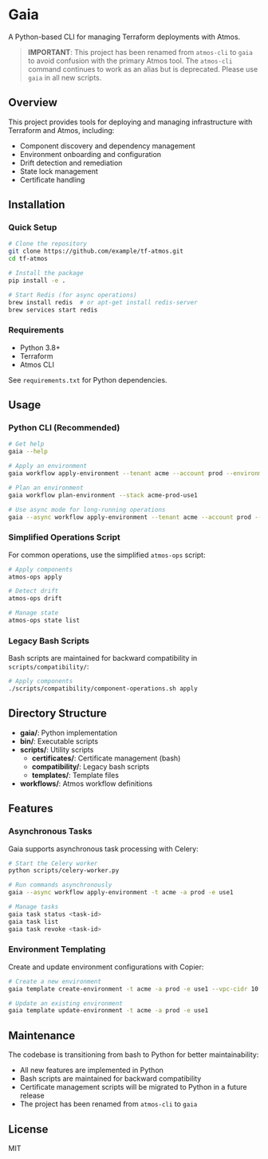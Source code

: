# Gaia

A Python-based CLI for managing Terraform deployments with Atmos.

> **IMPORTANT**: This project has been renamed from `atmos-cli` to `gaia` to avoid confusion with the primary Atmos tool. The `atmos-cli` command continues to work as an alias but is deprecated. Please use `gaia` in all new scripts.

## Overview

This project provides tools for deploying and managing infrastructure with Terraform and Atmos, including:

- Component discovery and dependency management
- Environment onboarding and configuration
- Drift detection and remediation
- State lock management
- Certificate handling

## Installation

### Quick Setup

```bash
# Clone the repository
git clone https://github.com/example/tf-atmos.git
cd tf-atmos

# Install the package
pip install -e .

# Start Redis (for async operations)
brew install redis  # or apt-get install redis-server
brew services start redis
```

### Requirements

- Python 3.8+
- Terraform
- Atmos CLI

See `requirements.txt` for Python dependencies.

## Usage

### Python CLI (Recommended)

```bash
# Get help
gaia --help

# Apply an environment
gaia workflow apply-environment --tenant acme --account prod --environment use1

# Plan an environment
gaia workflow plan-environment --stack acme-prod-use1

# Use async mode for long-running operations
gaia --async workflow apply-environment --tenant acme --account prod --environment use1
```

### Simplified Operations Script

For common operations, use the simplified `atmos-ops` script:

```bash
# Apply components
atmos-ops apply

# Detect drift
atmos-ops drift 

# Manage state
atmos-ops state list
```

### Legacy Bash Scripts

Bash scripts are maintained for backward compatibility in `scripts/compatibility/`:

```bash
# Apply components
./scripts/compatibility/component-operations.sh apply
```

## Directory Structure

- **gaia/**: Python implementation
- **bin/**: Executable scripts
- **scripts/**: Utility scripts
  - **certificates/**: Certificate management (bash)
  - **compatibility/**: Legacy bash scripts
  - **templates/**: Template files
- **workflows/**: Atmos workflow definitions

## Features

### Asynchronous Tasks

Gaia supports asynchronous task processing with Celery:

```bash
# Start the Celery worker
python scripts/celery-worker.py

# Run commands asynchronously
gaia --async workflow apply-environment -t acme -a prod -e use1

# Manage tasks
gaia task status <task-id>
gaia task list
gaia task revoke <task-id>
```

### Environment Templating

Create and update environment configurations with Copier:

```bash
# Create a new environment
gaia template create-environment -t acme -a prod -e use1 --vpc-cidr 10.0.0.0/16

# Update an existing environment
gaia template update-environment -t acme -a prod -e use1
```

## Maintenance

The codebase is transitioning from bash to Python for better maintainability:

- All new features are implemented in Python
- Bash scripts are maintained for backward compatibility
- Certificate management scripts will be migrated to Python in a future release
- The project has been renamed from `atmos-cli` to `gaia`

## License

MIT